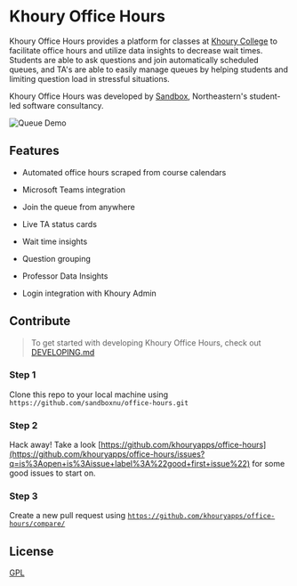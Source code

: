 # Khoury Office Hours

Khoury Office Hours provides a platform for classes at [Khoury College](https://www.khoury.northeastern.edu/) to facilitate office hours and utilize data insights to decrease wait times. Students are able to ask questions and join automatically scheduled queues, and TA's are able to easily manage queues by helping students and limiting question load in stressful situations.

Khoury Office Hours was developed by [Sandbox](https://www.sandboxnu.com/), Northeastern's student-led software consultancy.

![Queue Demo](https://i.imgur.com/LxxLW3O.jpg)

## Features

- Automated office hours scraped from course calendars

- Microsoft Teams integration

- Join the queue from anywhere

- Live TA status cards

- Wait time insights

- Question grouping

- Professor Data Insights

- Login integration with Khoury Admin

## Contribute

> To get started with developing Khoury Office Hours, check out [DEVELOPING.md](https://github.com/khouryapps/office-hours/blob/master/DEVELOPING.md)

### Step 1

Clone this repo to your local machine using `https://github.com/sandboxnu/office-hours.git`

### Step 2

Hack away! Take a look [https://github.com/khouryapps/office-hours](https://github.com/khouryapps/office-hours/issues?q=is%3Aopen+is%3Aissue+label%3A%22good+first+issue%22) for some good issues to start on.

### Step 3

Create a new pull request using <a href="https://github.com/khouryapps/office-hours/compare/" target="_blank">`https://github.com/khouryapps/office-hours/compare/`</a>

## License

[GPL](https://github.com/khouryapps/office-hours/blob/master/LICENSE)
